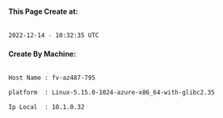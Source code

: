
   
#### This Page Create at:

```bash

2022-12-14 - 10:32:35 UTC

```

#### Create By Machine:

```bash

Host Name : fv-az487-795

platform  : Linux-5.15.0-1024-azure-x86_64-with-glibc2.35

Ip Local  : 10.1.0.32

```

